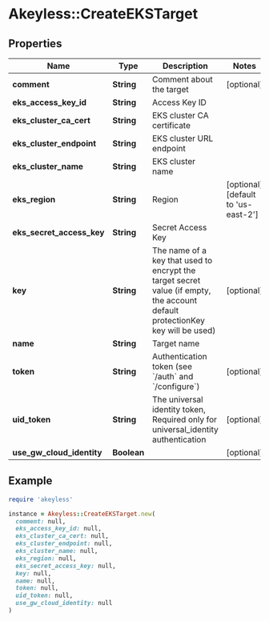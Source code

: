 # Akeyless::CreateEKSTarget

## Properties

| Name | Type | Description | Notes |
| ---- | ---- | ----------- | ----- |
| **comment** | **String** | Comment about the target | [optional] |
| **eks_access_key_id** | **String** | Access Key ID |  |
| **eks_cluster_ca_cert** | **String** | EKS cluster CA certificate |  |
| **eks_cluster_endpoint** | **String** | EKS cluster URL endpoint |  |
| **eks_cluster_name** | **String** | EKS cluster name |  |
| **eks_region** | **String** | Region | [optional][default to &#39;us-east-2&#39;] |
| **eks_secret_access_key** | **String** | Secret Access Key |  |
| **key** | **String** | The name of a key that used to encrypt the target secret value (if empty, the account default protectionKey key will be used) | [optional] |
| **name** | **String** | Target name |  |
| **token** | **String** | Authentication token (see &#x60;/auth&#x60; and &#x60;/configure&#x60;) | [optional] |
| **uid_token** | **String** | The universal identity token, Required only for universal_identity authentication | [optional] |
| **use_gw_cloud_identity** | **Boolean** |  | [optional] |

## Example

```ruby
require 'akeyless'

instance = Akeyless::CreateEKSTarget.new(
  comment: null,
  eks_access_key_id: null,
  eks_cluster_ca_cert: null,
  eks_cluster_endpoint: null,
  eks_cluster_name: null,
  eks_region: null,
  eks_secret_access_key: null,
  key: null,
  name: null,
  token: null,
  uid_token: null,
  use_gw_cloud_identity: null
)
```

